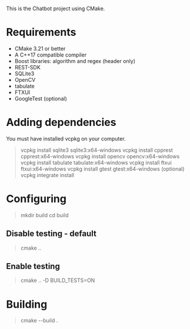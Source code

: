 This is the Chatbot project using CMake.

# Requirements

* CMake 3.21 or better
* A C++17 compatible compiler
* Boost libraries: algorithm and regex (header only)
* REST-SDK
* SQLite3
* OpenCV
* tabulate
* FTXUI
* GoogleTest (optional)

# Adding dependencies

You must have installed vcpkg on your computer.

>vcpkg install sqlite3 sqlite3:x64-windows
>vcpkg install cpprest cpprest:x64-windows
>vcpkg install opencv opencv:x64-windows
>vcpkg install tabulate tabulate:x64-windows
>vcpkg install ftxui ftxui:x64-windows
>vcpkg install gtest gtest:x64-windows (optional)
>vcpkg integrate install

# Configuring

>mkdir build
>cd build

## Disable testing - default

>cmake ..

## Enable testing

>cmake .. -D BUILD_TESTS=ON

# Building

>cmake --build .